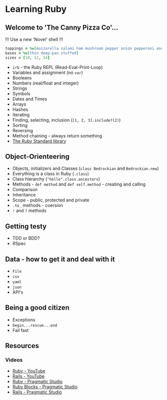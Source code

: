 # Learning Ruby

## Welcome to 'The Canny Pizza Co'...

!!! Use a new 'Novel' shell !!!

```ruby
toppings = %w[mozzarella salami ham mushroom pepper onion pepperoni anchovy tuna prawn]
bases = %w[thin deep-pan stuffed]
sizes = [10, 12, 14]
```

- `irb` - the Ruby REPL (Read-Eval-Print-Loop)
- Variables and assignment (no `var`)
- Booleans
- Numbers (real/float and integer)
- Strings
- Symbols
- Dates and Times
- Arrays
- Hashes
- Iterating
- Finding, selecting, inclusion (`[1, 2, 3].include?(2)`)
- Sorting
- Reversing
- Method chaining - always return something
- [The Ruby Standard library](https://ruby-doc.org/stdlib-3.1.2/)

## Object-Orienteering

- Objects, initializers and Classes (`class Bedrockian` and `Bedrockian.new`)
- Everything is a class in Ruby (`.class`)
- Class hierarchy (`"hello".class.ancestors`)
- Methods - `def method` and `def self.method` - creating and calling
- Comparison
- Inheritance
- Scope - public, protected and private
- `.to_` methods - coersion
- `!` and `?` methods

## Getting testy

- TDD or BDD?
- RSpec

## Data - how to get it and deal with it

- `File`
- `csv`
- `yaml`
- `json`
- API's

## Being a good citizen

- Exceptions
- `begin...rescue...end`
- Fail fast

## Resources

### Videos

- [Ruby - YouTube](https://www.youtube.com/watch?v=t_ispmWmdjY)
- [Rails - YouTube](https://www.youtube.com/watch?v=fmyvWz5TUWg)
- [Ruby - Pragmatic Studio](https://pragmaticstudio.com/courses/ruby)
- [Ruby Blocks - Pragmatic Studio](https://pragmaticstudio.com/courses/ruby-blocks)
- [Rails - Pragmatic Studio](https://pragmaticstudio.com/courses/rails)
